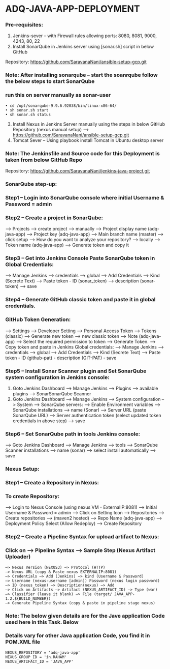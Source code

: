 # ADQ-JAVA-APP-DEPLOYMENT

### Pre-requisites: 
1. Jenkins-sever – with Firewall rules allowing ports: 8080, 8081, 9000, 4243, 80, 22
2. Install SonarQube in Jenkins server using [sonar.sh] script in below GitHub 

Repository: https://github.com/SaravanaNani/ansible-setup-gcp.git

### Note: After installing sonarqube – start the soanrqube follow the below steps to start SonarQube
### run this on server manually as sonar-user

```
• cd /opt/sonarqube-9.9.6.92038/bin/linux-x86-64/
• sh sonar.sh start
• sh sonar.sh status

```

3. Install Nexus in Jenkins Server manually using the steps in below GitHub Repository
(nexus manual setup) –> https://github.com/SaravanaNani/ansible-setup-gcp.git
4. Tomcat Sever – Using playbook install Tomcat in Ubuntu desktop server 

### Note: The Jenkinsfile and Source code for this Deployment is taken from below GitHub Repo

Repository: https://github.com/SaravanaNani/jenkins-java-project.git

### SonarQube step-up:

### Step1 – Login into SonarQube console where initial Username & Password = admin
### Step2 – Create a project in SonarQube:
–> Projects –> create project –> manually –> Project display name (adq-java-app) 
–> Project key (adq-java-app) –> Main branch name (master) –> click setup 
–> How do you want to analyze your repository? 
–> locally –> Token name (adq-java-app) –> Generate token and copy it

### Step3 – Get into Jenkins Console Paste SonarQube token in Global Credentials:
–> Manage Jenkins –> credentials –> global –> Add Credentials –> Kind (Secrete Text) 
–> Paste token - ID (sonar_token) –> description (sonar-token) –> save

### Step4 – Generate GitHub classic token and paste it in global credentials.
### GitHub Token Generation:
–> Settings –> Developer Setting –> Personal Access Token –> Tokens (classic) 
–> Generate new token –> new classic token –> Note (adq-java-app) 
–> Select the required permission to token –> Generate Token.
–> Copy token and paste in Jenkins Global credentials:
–> Manage Jenkins –> credentials –> global –> Add Credentials –> Kind (Secrete Text) 
–> Paste token - ID (github-pat) - description (GIT-PAT) - save

### Step5 – Install Sonar Scanner plugin and Set SonarQube system configuration in Jenkins console:

1. Goto Jenkins Dashboard –> Manage Jenkins –> Plugins –> available plugins 
–> SonarSonarQube Scanner
2. Goto Jenkins Dashboard –> Manage Jenkins –> System configuration –> System 
–> SonarQube servers: –> Enable Environment variables 
–> SonarQube installations –> name (Sonar) –> Server URL (paste SonarQube URL) 
–> Server authentication token (select updated token credentials in above step) –> save 

### Step6 – Set SonarQube path in tools Jenkins console:
–> Goto Jenkins Dashboard –> Manage Jenkins –> tools –> SonarQube Scanner installations
–> name (sonar) –> select install automatically –> save
### Nexus Setup:
### Step1 – Create a Repository in Nexus:
### To create Repository: 
–> Login to Nexus Console (using nexus VM - ExternalIP:8081) 
–> Initial Username & Password = admin –> Click on Setting Icon –> Repositories 
–> Create repositories –> (maven2 hosted) –> Repo Name (adq-java-app) 
–> Deployment Policy Select (Allow Redeploy) –> Create Repository

### Step2 – Create a Pipeline Syntax for upload artifact to Nexus:
### Click on –> Pipeline Syntax –> Sample Step (Nexus Artifact Uploader) 
```
–> Nexus Version (NEXUS3) –> Protocol (HTTP) 
–> Nexus URL (copy & Paste nexus EXTERNALIP:8081) 
–> Credentials –> Add (Jenkins) –> kind (Username & Password) 
–> Username (nexus-username [admin]) Password (nexus login password)
–> ID (nexus_token) –> Description(nexus) –> Add 
–> Click on Artifacts –> Artifact (NEXUS_ARTIFACT_ID) –> Type (war) 
–> Classifier (leave it blank) –> File (target/ JAVA_APP-1.2.${BUILD_NUMBER})
–> Generate Pipeline Syntax (copy & paste in pipeline stage nexus)

```

### Note: The below given details are for the Jave application Code used here in this Task. Below 
### Details vary for other Java application Code, you find it in POM.XML file 
```
NEXUS_REPOSITORY = 'adq-java-app'
NEXUS_GROUP_ID = 'in.RAHAM'
NEXUS_ARTIFACT_ID = 'JAVA_APP'
```
